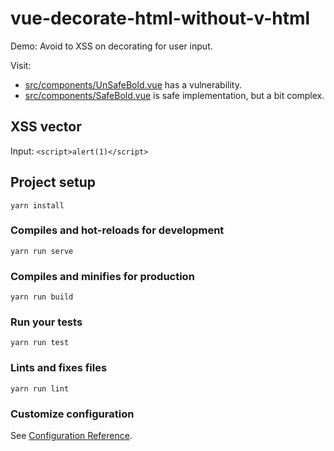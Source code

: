 # vue-decorate-html-without-v-html

Demo: Avoid to XSS on decorating for user input.

Visit: 

- [src/components/UnSafeBold.vue](src/components/UnSafeBold.vue) has a vulnerability.
- [src/components/SafeBold.vue](src/components/SafeBold.vue) is safe implementation, but a bit complex.

## XSS vector

Input: `<script>alert(1)</script>` 


## Project setup
```
yarn install
```

### Compiles and hot-reloads for development
```
yarn run serve
```

### Compiles and minifies for production
```
yarn run build
```

### Run your tests
```
yarn run test
```

### Lints and fixes files
```
yarn run lint
```

### Customize configuration
See [Configuration Reference](https://cli.vuejs.org/config/).
